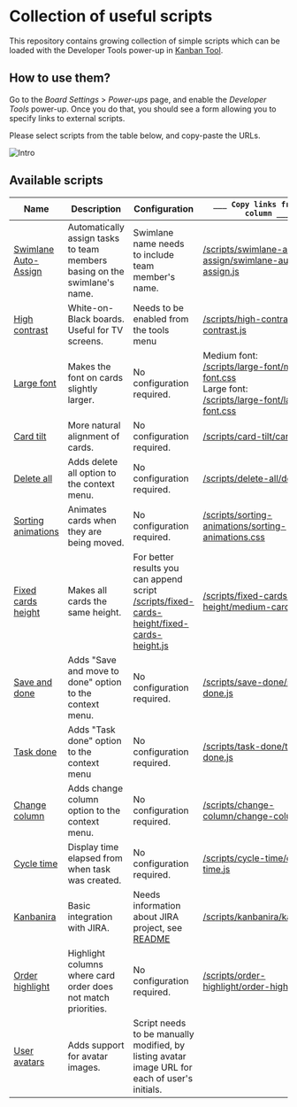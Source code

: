 # Collection of useful scripts
This repository contains growing collection of simple scripts which can be loaded with the Developer Tools power-up in [Kanban Tool](http://kanbantool.com).

## How to use them?
Go to the *Board Settings* > *Power-ups* page, and enable the *Developer Tools* power-up.
Once you do that, you should see a form allowing you to specify links to external scripts.

Please select scripts from the table below, and copy-paste the URLs.

![Intro](intro.png)

## Available scripts

Name | Description | Configuration | `___ Copy links from this column ___`
--- | --- | --- | ---
[Swimlane Auto-Assign](swimlane-auto-assign/) | Automatically assign tasks to team members basing on the swimlane's name.| Swimlane name needs to include team member's name. | [/scripts/swimlane-auto-assign/swimlane-auto-assign.js](/swimlane-auto-assign/swimlane-auto-assign.js)
[High contrast](high-contrast/) | White-on-Black boards. Useful for TV screens. | Needs to be enabled from the tools menu | [/scripts/high-contrast/high-contrast.js](/high-contrast/high-contrast.js)
[Large font](large-font/) | Makes the font on cards slightly larger. | No configuration required. | Medium font:<br/>[/scripts/large-font/medium-font.css](/scripts/large-font/medium-font.css) <br/> Large font:<br/> [/scripts/large-font/large-font.css](/large-font/large-font.css)
[Card tilt](card-tilt/) | More natural alignment of cards. | No configuration required. | [/scripts/card-tilt/card-tilt.js](/card-tilt/card-tilt.js)
[Delete all](delete-all/) | Adds delete all option to the context menu. | No configuration required. | [/scripts/delete-all/delete-all.js](/delete-all/delete-all.js)
[Sorting animations](sorting-animations) | Animates cards when they are being moved. | No configuration required. | [/scripts/sorting-animations/sorting-animations.css](/sorting-animations/sorting-animations.css)
[Fixed cards height](fixed-cards-height) | Makes all cards the same height. | For better results you can append script [/scripts/fixed-cards-height/fixed-cards-height.js](/fixed-cards-height/fixed-cards-height.js) | [/scripts/fixed-cards-height/medium-cards.css](/fixed-cards-height/medium-cards.css)
[Save and done](save-done/) | Adds "Save and move to done" option to the context menu. | No configuration required. | [/scripts/save-done/save-done.js](/save-done/save-done.js)
[Task done](task-done/) | Adds "Task done" option to the context menu | No configuration required. | [/scripts/task-done/task-done.js](/task-done/task-done.js)
[Change column](change-column/) | Adds change column option to the context menu. | No configuration required. | [/scripts/change-column/change-column.js](/change-column/change-column.js)
[Cycle time](cycle-time/) | Display time elapsed from when task was created. | No configuration required. | [/scripts/cycle-time/cycle-time.js](/working-time/working-time.js)
[Kanbanira](kanbanira/) | Basic integration with JIRA. | Needs information about JIRA project, see [README](/kanbanira/README.md) | [/scripts/kanbanira/kanbanira.js](/kanbanira/kanbanira.js)
[Order highlight](order-highlight/) | Highlight columns where card order does not match priorities. | No configuration required. | [/scripts/order-highlight/order-highlight.js](/order-highlight/order-highlight.js)
[User avatars](user-avatars/) | Adds support for avatar images. | Script needs to be manually modified, by listing avatar image URL for each of user's initials. |
